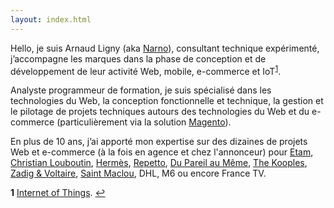```yaml
---
layout: index.html
---
```

Hello, je suis Arnaud Ligny (aka [Narno](https://narno.com)), consultant technique expérimenté, j’accompagne les marques dans la phase de conception et de développement de leur activité Web, mobile, e-commerce et IoT<sup id="a1">[1](#f1)</sup>.

Analyste programmeur de formation, je suis spécialisé dans les technologies du Web, la conception fonctionnelle et technique, la gestion et le pilotage de projets techniques autours des technologies du Web et du e-commerce (particulièrement via la solution [Magento](http://magento.com)).

En plus de 10 ans, j’ai apporté mon expertise sur des dizaines de projets Web et e-commerce (à la fois en agence et chez l'annonceur) pour [Etam](http://www.etam.com), [Christian Louboutin](http://eu.christianlouboutin.com), [Hermès](http://france.hermes.com), [Repetto](http://www.repetto.fr), [Du Pareil au Même](http://www.dpam.com), [The Kooples](http://www.thekooples.com), [Zadig & Voltaire](http://www.zadig-et-voltaire.com), [Saint Maclou](http://www.saint-maclou.com), DHL, M6 ou encore France TV.

<b id="f1">1</b> [Internet of Things](https://fr.wikipedia.org/wiki/Internet_des_objets). [↩](#a1)
